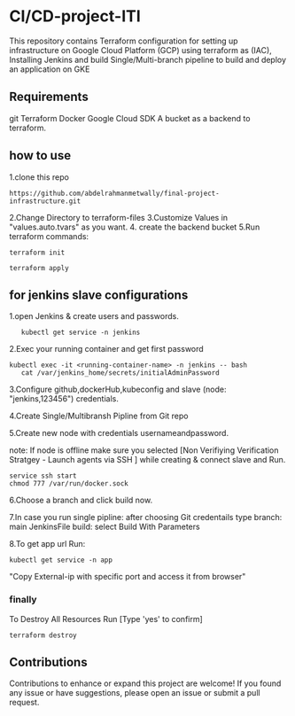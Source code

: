 # CI/CD-project-ITI

This repository contains Terraform configuration for setting up infrastructure on Google Cloud Platform (GCP) using terraform as (IAC), Installing Jenkins and build Single/Multi-branch pipeline to build and deploy an application on GKE

## Requirements

git
Terraform
Docker
Google Cloud SDK
A bucket as a backend to  terraform.

## how to use

1.clone this repo 
```
https://github.com/abdelrahmanmetwally/final-project-infrastructure.git
```
2.Change Directory to terraform-files
3.Customize Values in "values.auto.tvars" as you want.
4. create the backend bucket 
5.Run terraform commands:
```
terraform init
```
```
terraform apply
```

## for jenkins slave configurations


1.open Jenkins & create users and passwords.
```
   kubectl get service -n jenkins 
```
2.Exec your running container and get first password

```
kubectl exec -it <running-container-name> -n jenkins -- bash
   cat /var/jenkins_home/secrets/initialAdminPassword
```
3.Configure github,dockerHub,kubeconfig and slave (node: "jenkins,123456") credentials.

4.Create Single/Multibransh Pipline from Git repo

5.Create new node with credentials usernameandpassword.

note: If node is offline make sure you selected [Non Verifiying Verification Stratgey - Launch agents via SSH ] while creating & connect slave and Run.
```
service ssh start
chmod 777 /var/run/docker.sock
```
6.Choose a branch and click build now.

7.In case you run single pipline: after choosing Git credentails type
branch: main
JenkinsFile
build: select Build With Parameters

8.To get app url Run:

```
kubectl get service -n app
```
"Copy External-ip with specific port and access it from browser"


### finally 
To Destroy All Resources Run [Type 'yes' to confirm]
```
terraform destroy
```
## Contributions
Contributions to enhance or expand this project are welcome! If you found any issue or have suggestions, please open an issue or submit a pull request.


